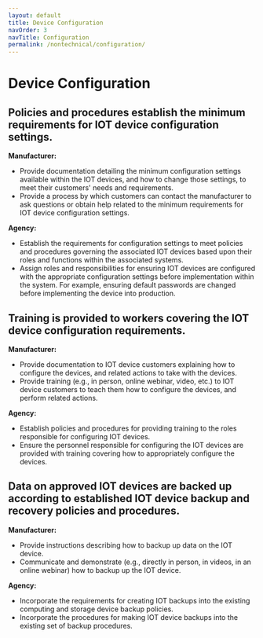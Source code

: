 ```yaml
---
layout: default
title: Device Configuration
navOrder: 3
navTitle: Configuration
permalink: /nontechnical/configuration/
---
```


# Device Configuration

## Policies and procedures establish the minimum requirements for IOT device configuration settings.

**Manufacturer:**

- Provide documentation detailing the minimum configuration settings available within the IOT devices, and how to change those settings, to meet their customers&#39; needs and requirements.
- Provide a process by which customers can contact the manufacturer to ask questions or obtain help related to the minimum requirements for IOT device configuration settings.

**Agency:**

- Establish the requirements for configuration settings to meet policies and procedures governing the associated IOT devices based upon their roles and functions within the associated systems.
- Assign roles and responsibilities for ensuring IOT devices are configured with the appropriate configuration settings before implementation within the system. For example, ensuring default passwords are changed before implementing the device into production.

## Training is provided to workers covering the IOT device configuration requirements.

**Manufacturer:**

- Provide documentation to IOT device customers explaining how to configure the devices, and related actions to take with the devices.
- Provide training (e.g., in person, online webinar, video, etc.) to IOT device customers to teach them how to configure the devices, and perform related actions.

**Agency:**

- Establish policies and procedures for providing training to the roles responsible for configuring IOT devices.
- Ensure the personnel responsible for configuring the IOT devices are provided with training covering how to appropriately configure the devices.

## Data on approved IOT devices are backed up according to established IOT device backup and recovery policies and procedures.

**Manufacturer:**

- Provide instructions describing how to backup up data on the IOT device.
- Communicate and demonstrate (e.g., directly in person, in videos, in an online webinar) how to backup up the IOT device.

**Agency:**

- Incorporate the requirements for creating IOT backups into the existing computing and storage device backup policies.
- Incorporate the procedures for making IOT device backups into the existing set of backup procedures.
